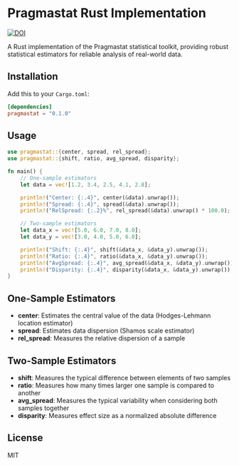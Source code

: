 # Pragmastat Rust Implementation

[![DOI](https://zenodo.org/badge/doi/10.5281/zenodo.17236778.svg)](https://doi.org/10.5281/zenodo.17236778)

A Rust implementation of the Pragmastat statistical toolkit, providing robust statistical estimators for reliable analysis of real-world data.

## Installation

Add this to your `Cargo.toml`:

```toml
[dependencies]
pragmastat = "0.1.0"
```

## Usage

```rust
use pragmastat::{center, spread, rel_spread};
use pragmastat::{shift, ratio, avg_spread, disparity};

fn main() {
    // One-sample estimators
    let data = vec![1.2, 3.4, 2.5, 4.1, 2.8];

    println!("Center: {:.4}", center(&data).unwrap());
    println!("Spread: {:.4}", spread(&data).unwrap());
    println!("RelSpread: {:.2}%", rel_spread(&data).unwrap() * 100.0);

    // Two-sample estimators
    let data_x = vec![5.0, 6.0, 7.0, 8.0];
    let data_y = vec![3.0, 4.0, 5.0, 6.0];

    println!("Shift: {:.4}", shift(&data_x, &data_y).unwrap());
    println!("Ratio: {:.4}", ratio(&data_x, &data_y).unwrap());
    println!("AvgSpread: {:.4}", avg_spread(&data_x, &data_y).unwrap());
    println!("Disparity: {:.4}", disparity(&data_x, &data_y).unwrap());
}
```

## One-Sample Estimators

- **center**: Estimates the central value of the data (Hodges-Lehmann location estimator)
- **spread**: Estimates data dispersion (Shamos scale estimator)
- **rel_spread**: Measures the relative dispersion of a sample

## Two-Sample Estimators

- **shift**: Measures the typical difference between elements of two samples
- **ratio**: Measures how many times larger one sample is compared to another
- **avg_spread**: Measures the typical variability when considering both samples together
- **disparity**: Measures effect size as a normalized absolute difference

## License

MIT